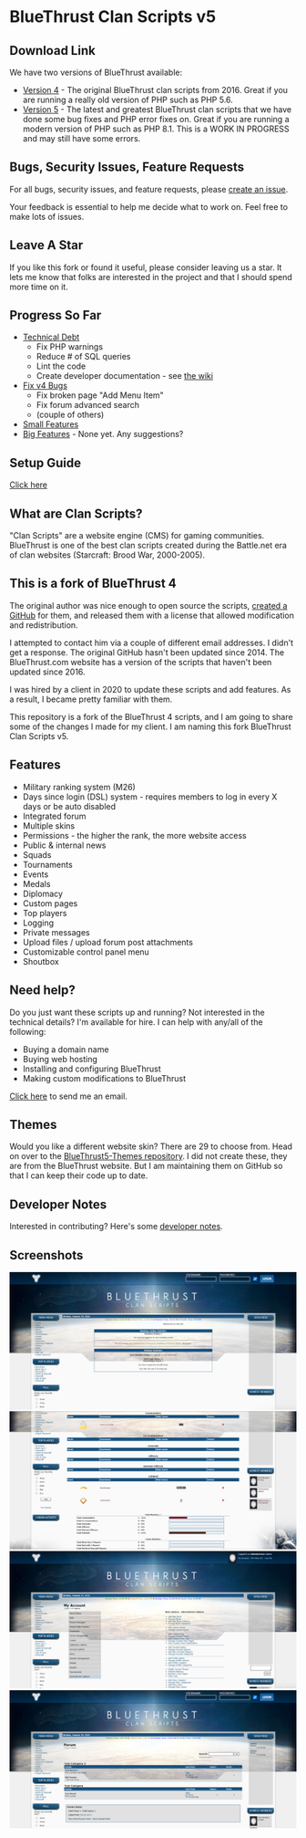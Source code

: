 # BlueThrust Clan Scripts v5

## Download Link

We have two versions of BlueThrust available:

* [Version 4](https://github.com/RedDragonWebDesign/BlueThrust5/releases/tag/v4r17) - The original BlueThrust clan scripts from 2016. Great if you are running a really old version of PHP such as PHP 5.6.
* [Version 5](https://github.com/RedDragonWebDesign/BlueThrust5/archive/refs/heads/master.zip) - The latest and greatest BlueThrust clan scripts that we have done some bug fixes and PHP error fixes on. Great if you are running a modern version of PHP such as PHP 8.1. This is a WORK IN PROGRESS and may still have some errors.

## Bugs, Security Issues, Feature Requests

For all bugs, security issues, and feature requests, please [create an issue](https://github.com/RedDragonWebDesign/BlueThrust5).

Your feedback is essential to help me decide what to work on. Feel free to make lots of issues.

## Leave A Star

If you like this fork or found it useful, please consider leaving us a star. It lets me know that folks are interested in the project and that I should spend more time on it.

## Progress So Far

- [Technical Debt](https://github.com/RedDragonWebDesign/BlueThrust5/issues?q=is%3Aclosed+label%3Atechnical-debt)
    - Fix PHP warnings
	- Reduce # of SQL queries
	- Lint the code
	- Create developer documentation - see [the wiki](https://github.com/RedDragonWebDesign/BlueThrust5/wiki)
- [Fix v4 Bugs](https://github.com/RedDragonWebDesign/BlueThrust5/issues?q=is%3Aissue+label%3Abug-v4+is%3Aclosed)
	- Fix broken page "Add Menu Item"
	- Fix forum advanced search
	- (couple of others)
- [Small Features](https://github.com/RedDragonWebDesign/BlueThrust5/issues?q=is%3Aclosed+label%3Asmall-feature)
- [Big Features](https://github.com/RedDragonWebDesign/BlueThrust5/issues?q=label%3Abig-feature+is%3Aclosed) - None yet. Any suggestions?

## Setup Guide

[Click here](https://github.com/RedDragonWebDesign/BlueThrust5/wiki/Setup-Guide)

## What are Clan Scripts?

"Clan Scripts" are a website engine (CMS) for gaming communities. BlueThrust is one of the best clan scripts created during the Battle.net era of clan websites (Starcraft: Brood War, 2000-2005).

## This is a fork of BlueThrust 4

The original author was nice enough to open source the scripts, [created a GitHub](https://github.com/bluethrust/clanscripts) for them, and released them with a license that allowed modification and redistribution.

I attempted to contact him via a couple of different email addresses. I didn't get a response. The original GitHub hasn't been updated since 2014. The BlueThrust.com website has a version of the scripts that haven't been updated since 2016.

I was hired by a client in 2020 to update these scripts and add features. As a result, I became pretty familiar with them.

This repository is a fork of the BlueThrust 4 scripts, and I am going to share some of the changes I made for my client. I am naming this fork BlueThrust Clan Scripts v5.

## Features

- Military ranking system (M26)
- Days since login (DSL) system - requires members to log in every X days or be auto disabled
- Integrated forum
- Multiple skins
- Permissions - the higher the rank, the more website access
- Public & internal news
- Squads
- Tournaments
- Events
- Medals
- Diplomacy
- Custom pages
- Top players
- Logging
- Private messages
- Upload files / upload forum post attachments
- Customizable control panel menu
- Shoutbox

## Need help?

Do you just want these scripts up and running? Not interested in the technical details? I'm available for hire. I can help with any/all of the following:

- Buying a domain name
- Buying web hosting
- Installing and configuring BlueThrust
- Making custom modifications to BlueThrust

[Click here](https://www.reddragonwebdesign.com/contact/) to send me an email.

## Themes

Would you like a different website skin? There are 29 to choose from. Head on over to the [BlueThrust5-Themes repository](https://github.com/RedDragonWebDesign/BlueThrust5-Themes). I did not create these, they are from the BlueThrust website. But I am maintaining them on GitHub so that I can keep their code up to date.

## Developer Notes

Interested in contributing? Here's some [developer notes](https://github.com/RedDragonWebDesign/BlueThrust5/wiki/Developer-Notes).

## Screenshots

![](screenshots/index.png)
![](screenshots/member-list.png)
![](screenshots/console.png)
![](screenshots/forum.png)